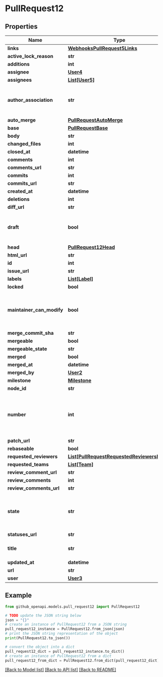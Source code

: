 # PullRequest12


## Properties

Name | Type | Description | Notes
------------ | ------------- | ------------- | -------------
**links** | [**WebhooksPullRequest5Links**](WebhooksPullRequest5Links.md) |  | 
**active_lock_reason** | **str** |  | 
**additions** | **int** |  | [optional] 
**assignee** | [**User4**](User4.md) |  | 
**assignees** | [**List[User5]**](User5.md) |  | 
**author_association** | **str** | How the author is associated with the repository. | 
**auto_merge** | [**PullRequestAutoMerge**](PullRequestAutoMerge.md) |  | 
**base** | [**PullRequestBase**](PullRequestBase.md) |  | 
**body** | **str** |  | 
**changed_files** | **int** |  | [optional] 
**closed_at** | **datetime** |  | 
**comments** | **int** |  | [optional] 
**comments_url** | **str** |  | 
**commits** | **int** |  | [optional] 
**commits_url** | **str** |  | 
**created_at** | **datetime** |  | 
**deletions** | **int** |  | [optional] 
**diff_url** | **str** |  | 
**draft** | **bool** | Indicates whether or not the pull request is a draft. | 
**head** | [**PullRequest12Head**](PullRequest12Head.md) |  | 
**html_url** | **str** |  | 
**id** | **int** |  | 
**issue_url** | **str** |  | 
**labels** | [**List[Label]**](Label.md) |  | 
**locked** | **bool** |  | 
**maintainer_can_modify** | **bool** | Indicates whether maintainers can modify the pull request. | [optional] 
**merge_commit_sha** | **str** |  | 
**mergeable** | **bool** |  | [optional] 
**mergeable_state** | **str** |  | [optional] 
**merged** | **bool** |  | [optional] 
**merged_at** | **datetime** |  | 
**merged_by** | [**User2**](User2.md) |  | [optional] 
**milestone** | [**Milestone**](Milestone.md) |  | 
**node_id** | **str** |  | 
**number** | **int** | Number uniquely identifying the pull request within its repository. | 
**patch_url** | **str** |  | 
**rebaseable** | **bool** |  | [optional] 
**requested_reviewers** | [**List[PullRequestRequestedReviewersInner]**](PullRequestRequestedReviewersInner.md) |  | 
**requested_teams** | [**List[Team]**](Team.md) |  | 
**review_comment_url** | **str** |  | 
**review_comments** | **int** |  | [optional] 
**review_comments_url** | **str** |  | 
**state** | **str** | State of this Pull Request. Either &#x60;open&#x60; or &#x60;closed&#x60;. | 
**statuses_url** | **str** |  | 
**title** | **str** | The title of the pull request. | 
**updated_at** | **datetime** |  | 
**url** | **str** |  | 
**user** | [**User3**](User3.md) |  | 

## Example

```python
from github_openapi.models.pull_request12 import PullRequest12

# TODO update the JSON string below
json = "{}"
# create an instance of PullRequest12 from a JSON string
pull_request12_instance = PullRequest12.from_json(json)
# print the JSON string representation of the object
print(PullRequest12.to_json())

# convert the object into a dict
pull_request12_dict = pull_request12_instance.to_dict()
# create an instance of PullRequest12 from a dict
pull_request12_from_dict = PullRequest12.from_dict(pull_request12_dict)
```
[[Back to Model list]](../README.md#documentation-for-models) [[Back to API list]](../README.md#documentation-for-api-endpoints) [[Back to README]](../README.md)


